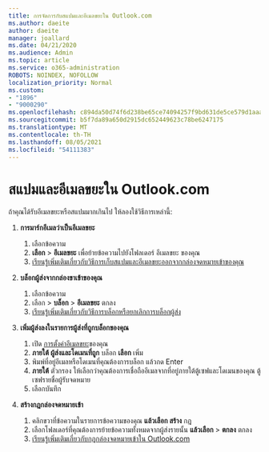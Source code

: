 ```yaml
---
title: การจัดการกับสแปมและอีเมลขยะใน Outlook.com
ms.author: daeite
author: daeite
manager: joallard
ms.date: 04/21/2020
ms.audience: Admin
ms.topic: article
ms.service: o365-administration
ROBOTS: NOINDEX, NOFOLLOW
localization_priority: Normal
ms.custom:
- "1896"
- "9000290"
ms.openlocfilehash: c894da50d74f6d238be65ce74094257f9bd631de5ce579d1aaa511292c2523e6
ms.sourcegitcommit: b5f7da89a650d2915dc652449623c78be6247175
ms.translationtype: MT
ms.contentlocale: th-TH
ms.lasthandoff: 08/05/2021
ms.locfileid: "54111383"
---
```

# <a name="spam-and-junk-email-in-outlookcom"></a>สแปมและอีเมลขยะใน Outlook.com

ถ้าคุณได้รับอีเมลขยะหรือสแปมมากเกินไป ให้ลองใช้วิธีการเหล่านี้:

1. **การมาร์กอีเมลว่าเป็นอีเมลขยะ**
    1. เลือกข้อความ
    1. **เลือก**  >  **อีเมลขยะ** เพื่อย้ายข้อความไปยังโฟลเดอร์ อีเมลขยะ ของคุณ
    1. [เรียนรู้เพิ่มเติมเกี่ยวกับวิธีการเก็บสแปมและอีเมลขยะออกจากกล่องจดหมายเข้าของคุณ](https://support.office.com/article/a3ece97b-82f8-4a5e-9ac3-e92fa6427ae4?wt.mc_id=Office_Outlook_com_Alchemy)

1. **บล็อกผู้ส่งจากกล่องขาเข้าของคุณ**
    1. เลือกข้อความ
    1. เลือก  >  **บล็อก**  >  **อีเมลขยะ** ตกลง
    1. [เรียนรู้เพิ่มเติมเกี่ยวกับวิธีการบล็อกหรือยกเลิกการบล็อกผู้ส่ง](https://support.office.com/article/afba1c94-77bb-4f50-8b85-057cf52f4d5e?wt.mc_id=Office_Outlook_com_Alchemy)

1. **เพิ่มผู้ส่งลงในรายการผู้ส่งที่ถูกบล็อกของคุณ**
    1. เปิด [การตั้งค่าอีเมลขยะ](https://outlook.live.com/mail/options/mail/junkEmail/blockedSendersAndDomainsV2)ของคุณ
    1. **ภายใต้ ผู้ส่งและโดเมนที่ถูก** บล็อก **เลือก** เพิ่ม
    1. พิมพ์ที่อยู่อีเมลหรือโดเมนที่คุณต้องการบล็อก แล้วกด Enter
    1. **ภายใต้** ตัวกรอง ให้เลือกว่าคุณต้องการเชื่อถืออีเมลจากที่อยู่ภายใต้ตู้เซฟและโดเมนของคุณ ตู้เซฟรายชื่อผู้รับจดหมาย
    1. เลือกบันทึก

1. **สร้างกฎกล่องจดหมายเข้า**
    1. คลิกขวาที่ข้อความในรายการข้อความของคุณ **แล้วเลือก สร้าง** กฎ
    1. เลือกโฟลเดอร์ที่คุณต้องการย้ายข้อความทั้งหมดจากผู้ส่งรายนั้น **แล้วเลือก**  >  **ตกลง** ตกลง
    1. [เรียนรู้เพิ่มเติมเกี่ยวกับกฎกล่องจดหมายเข้าใน Outlook.com](https://support.office.com/article/4b094371-a5d7-49bd-8b1b-4e4896a7cc5d?wt.mc_id=Office_Outlook_com_Alchemy)
